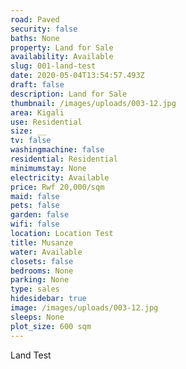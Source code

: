 ```yaml
---
road: Paved
security: false
baths: None
property: Land for Sale
availability: Available
slug: 001-land-test
date: 2020-05-04T13:54:57.493Z
draft: false
description: Land for Sale
thumbnail: /images/uploads/003-12.jpg
area: Kigali
use: Residential
size: __
tv: false
washingmachine: false
residential: Residential
minimumstay: None
electricity: Available
price: Rwf 20,000/sqm
maid: false
pets: false
garden: false
wifi: false
location: Location Test
title: Musanze
water: Available
closets: false
bedrooms: None
parking: None
type: sales
hidesidebar: true
image: /images/uploads/003-12.jpg
sleeps: None
plot_size: 600 sqm
---
```


Land Test
